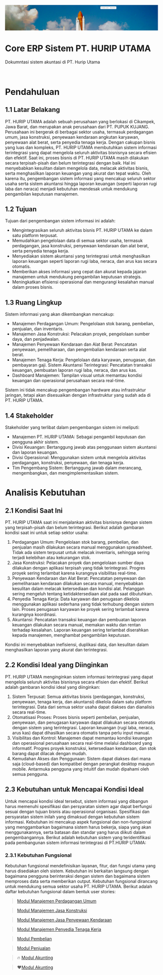 ![Cover](/img/cover.png)
# Core ERP Sistem PT. HURIP UTAMA
Dokumntasi sistem akuntasi di PT. Hurip Utama<br><br><br>

# Pendahuluan
## **1.1 Latar Belakang**

PT. HURIP UTAMA adalah sebuah perusahaan yang berlokasi di Cikampek, Jawa Barat, dan merupakan anak perusahaan dari PT. PUPUK KUJANG. Perusahaan ini bergerak di berbagai sektor usaha, termasuk perdagangan umum, jasa konstruksi, penyewaan kendaraan angkutan karyawan, penyewaan alat berat, serta penyedia tenaga kerja. Dengan cakupan bisnis yang luas dan kompleks, PT. HURIP UTAMA membutuhkan sistem informasi terintegrasi yang dapat mengelola seluruh aktivitas bisnisnya secara efisien dan efektif.
Saat ini, proses bisnis di PT. HURIP UTAMA masih dilakukan secara terpisah-pisah dan belum terintegrasi dengan baik. Hal ini menyebabkan kesulitan dalam mengelola data, melacak aktivitas bisnis, serta menghasilkan laporan keuangan yang akurat dan tepat waktu. Oleh karena itu, pengembangan sistem informasi yang mencakup seluruh sektor usaha serta sistem akuntansi hingga laporan keuangan (seperti laporan rugi laba dan neraca) menjadi kebutuhan mendesak untuk mendukung pengambilan keputusan manajemen.

## **1.2 Tujuan**

Tujuan dari pengembangan sistem informasi ini adalah:

- Mengintegrasikan seluruh aktivitas bisnis PT. HURIP UTAMA ke dalam satu platform terpusat.
- Memudahkan pengelolaan data di semua sektor usaha, termasuk perdagangan, jasa 	konstruksi, penyewaan kendaraan dan alat berat, serta penyedia 	tenaga kerja.
- Menyediakan sistem akuntansi yang terintegrasi untuk menghasilkan laporan keuangan seperti laporan rugi laba, neraca, dan arus kas secara otomatis.
- Memberikan akses informasi yang cepat dan akurat kepada jajaran manajemen untuk mendukung pengambilan keputusan strategis.
- Meningkatkan efisiensi operasional dan mengurangi kesalahan manual dalam proses 	bisnis.

## **1.3 Ruang Lingkup**

Sistem informasi yang akan dikembangkan mencakup:

- Manajemen Perdagangan Umum: Pengelolaan stok barang, pembelian, penjualan, dan 	inventaris.
- Manajemen Jasa Konstruksi: Pelacakan proyek, pengelolaan sumber daya, dan 	penjadwalan.
- Manajemen Penyewaan Kendaraan dan Alat Berat: Pencatatan penyewaan, 	pemeliharaan, dan pengembalian kendaraan serta alat berat.
- Manajemen Tenaga Kerja: Pengelolaan data karyawan, penugasan, dan pembayaran gaji.
Sistem Akuntansi Terintegrasi: Pencatatan transaksi keuangan, pembuatan laporan rugi laba, neraca, dan arus kas.
- Dashboard Manajemen: Tampilan visual untuk memantau kondisi keuangan dan operasional perusahaan secara real-time.

Sistem ini tidak mencakup pengembangan hardware atau infrastruktur jaringan, tetapi akan disesuaikan dengan infrastruktur yang sudah ada di PT. HURIP UTAMA.

## **1.4 Stakeholder**

Stakeholder yang terlibat dalam pengembangan sistem ini meliputi:

- Manajemen PT. HURIP UTAMA: Sebagai pengambil keputusan dan pengguna akhir 	sistem.
- Divisi Keuangan: Bertanggung jawab atas penggunaan sistem akuntansi dan 	laporan keuangan.
- Divisi Operasional: Menggunakan sistem untuk mengelola aktivitas perdagangan, konstruksi, penyewaan, dan tenaga kerja.
- Tim Pengembang Sistem: Bertanggung jawab dalam merancang, mengembangkan, 	dan mengimplementasikan sistem.

# **Analisis Kebutuhan**

## **2.1 Kondisi Saat Ini**

PT. HURIP UTAMA saat ini menjalankan aktivitas bisnisnya dengan sistem yang terpisah-pisah dan belum terintegrasi. Berikut adalah gambaran kondisi saat ini untuk setiap sektor usaha:

1. Perdagangan Umum: 
Pengelolaan 	stok barang, pembelian, dan penjualan masih dilakukan secara manual 	menggunakan spreadsheet. Tidak 	ada sistem terpusat untuk melacak inventaris, sehingga sering 	terjadi kelebihan atau kekurangan stok.
2. Jasa Konstruksi:
Pelacakan proyek dan pengelolaan sumber daya dilakukan dengan aplikasi terpisah yang tidak terintegrasi. Progres proyek sering terlambat karena kurangnya visibilitas real-time.
3. Penyewaan Kendaraan dan Alat Berat:
Pencatatan penyewaan dan pemeliharaan kendaraan dilakukan secara manual, 	menyebabkan kesulitan dalam melacak ketersediaan dan kondisi alat.
Pelanggan sering mengeluh tentang ketidaktersediaan alat pada saat dibutuhkan.
4. Penyedia Tenaga Kerja:
Data karyawan dan penugasan dikelola menggunakan aplikasi sederhana yang 	tidak terhubung dengan sistem lain. Proses 	penugasan karyawan ke proyek sering terlambat karena kurangnya koordinasi. 
5. Akuntansi:
Pencatatan transaksi keuangan dan pembuatan laporan keuangan dilakukan secara 	manual, memakan waktu dan rentan terhadap kesalahan. Laporan keuangan sering terlambat diserahkan kepada manajemen, menghambat 	pengambilan keputusan.

Kondisi ini menyebabkan inefisiensi, duplikasi data, dan kesulitan dalam menghasilkan laporan yang akurat dan terintegrasi.

## 2.2 Kondisi Ideal yang Diinginkan

PT. HURIP UTAMA menginginkan sistem informasi terintegrasi yang dapat mengelola seluruh aktivitas bisnisnya secara efisien dan efektif. Berikut adalah gambaran kondisi ideal yang diinginkan:

1. Sistem Terpusat:
Semua 	aktivitas bisnis (perdagangan, konstruksi, penyewaan, tenaga kerja, dan akuntansi) dikelola dalam satu platform terintegrasi. Data dari semua sektor usaha dapat diakses dan dianalisis secara real-time.
2. Otomatisasi Proses:
Proses 	bisnis seperti pembelian, penjualan, penyewaan, dan penugasan karyawan dapat dilakukan secara otomatis dengan sistem yang 	terintegrasi. Laporan keuangan (rugi laba, neraca, arus kas) dapat dihasilkan secara 	otomatis tanpa perlu input manual.
3. Visibilitas dan Kontrol:
Manajemen dapat memantau kondisi keuangan dan operasional perusahaan secara 	real-time melalui dashboard yang informatif. Progres proyek konstruksi, ketersediaan kendaraan, dan stok barang dapat dilacak dengan mudah.
4. Kemudahan Akses dan Penggunaan:
Sistem 	dapat diakses dari mana saja (cloud-based) dan kompatibel dengan perangkat desktop maupun mobile. Antarmuka pengguna yang intuitif dan mudah dipahami oleh semua pengguna.

## **2.3 Kebutuhan untuk Mencapai Kondisi Ideal**

Untuk mencapai kondisi ideal tersebut, sistem informasi yang dibangun harus memenuhi spesifikasi dan persyaratan sistem agar dapat berfungsi sesuai dengan tujuan bisnis atau operasional organisasi. Spesifikasi dan persyaratan sistem inilah yang dimaksud dengan kebutuhan sistem informasi. Kebutuhan ini mencakup aspek fungsional dan non-fungsional yang menggambarkan bagaimana sistem harus bekerja, siapa yang akan menggunakannya, serta batasan dan standar yang harus diikuti dalam pengembangannya.
Berikut adalah kebutuhan sistem yang teridentifikasi pada pembangunan sistem informasi terintegrasi di PT.HURIP UTAMA:

### **2.3.1 Kebutuhan Fungsional**

Kebutuhan fungsional mendefinisikan layanan, fitur, dan fungsi utama yang harus disediakan oleh sistem. Kebutuhan ini berkaitan langsung dengan bagaimana pengguna berinteraksi dengan sistem dan bagaimana sistem memproses data serta memberikan output. Kebutuhan fungsional dirancang untuk mendukung semua sektor usaha PT. HURIP UTAMA. Berikut adalah daftar kebutuhan fungsional dalam bentuk user stories:


><i class="fas fa-coins"></i> [Modul Manajemen Perdagangan Umum](docs/modul_perdagangan_umum.md)

><i class="fas fa-building-columns"></i> [Modul Manajemen Jasa Konstruksi](docs/modul_perdagangan_umum.md)

><i class="fas fa-tractor"></i> [Modul Manajemen Jasa Penyewaan Kendaraan](docs/modul_perdagangan_umum.md)

><i class="fas fa-handshake"></i> [Modul Manajemen Penyedia Tenaga Kerja](docs/modul_perdagangan_umum.md)

><i class="fas fa-handshake"></i> [Modul Pembelian](docs/modul_perdagangan_umum.md)

><i class="fas fa-handshake"></i> [Modul Penjualan](docs/modul_perdagangan_umum.md)

>:fire: [Modul Akunting](docs/modul_perdagangan_umum.md)

>:heart:[Modul Akunting](docs/modul_perdagangan_umum.md)
